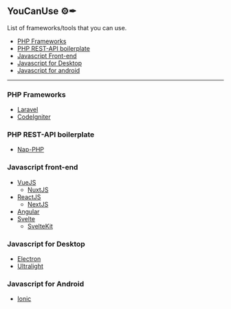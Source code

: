 ## YouCanUse ⚙✒
List of frameworks/tools that you can use.

* [PHP Frameworks](#php-frameworks)
* [PHP REST-API boilerplate](#php-rest-api-boilerplate)
* [Javascript Front-end](#javascript-front-end)
* [Javascript for Desktop](#javascript-for-desktop)
* [Javascript for android](#javascript-for-android)

<hr>

### PHP Frameworks
* [Laravel](https://laravel.com/)
* [CodeIgniter](https://www.codeigniter.com/)

### PHP REST-API boilerplate
* [Nap-PHP](https://github.com/frozeeen/nap-PHP)

### Javascript front-end
* [VueJS](https://vuejs.org/)
  * [NuxtJS](https://nuxtjs.org)
* [ReactJS](https://reactjs.org)
  * [NextJS](https://nextjs.org)
* [Angular](https://angular.io/)
* [Svelte](https://svelte.dev)
  * [SvelteKit](https://kit.svelte.dev)

### Javascript for Desktop
* [Electron](https://www.electronjs.org/)
* [Ultralight](https://ultralig.ht/)

### Javascript for Android
* [Ionic](https://ionicframework.com)
